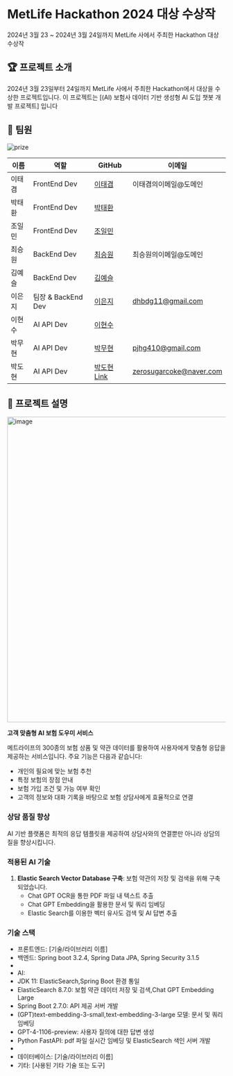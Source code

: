 # MetLife Hackathon 2024 대상 수상작

2024년 3월 23 ~ 2024년 3월 24일까지 MetLife 사에서 주최한 Hackathon 대상 수상작 

## 🏆 프로젝트 소개
2024년 3월 23일부터 24일까지 MetLife 사에서 주최한 Hackathon에서 대상을 수상한 프로젝트입니다. 이 프로젝트는 [(AI) 보험사 데이터 기반 생성형 AI 도입 챗봇 개발 프로젝트] 입니다

## 👥 팀원

![prize](https://github.com/MetLife-Hackathon/MetLife-Hackathon/assets/37052379/d0696318-3a4b-429c-8c86-4b8ddd57a704)


| 이름   | 역할 | GitHub                                           | 이메일                |
|--------|------|--------------------------------------------------|-----------------------|
| 이태겸 | FrontEnd Dev  | [이태겸](https://github.com/홍길동의GitHubID)  | 이태겸의이메일@도메인 |
| 박태환 | FrontEnd Dev | [박태환]() |  |
| 조일민 | FrontEnd Dev | [조일민]() |  |
| 최승원 | BackEnd Dev | [최승원](https://github.com/김철수의GitHubID)  | 최승원의이메일@도메인 |
| 김예슬 | BackEnd Dev | [김예슬]() |  |
| 이은지 | 팀장 & BackEnd Dev | [이은지](https://github.com/spew11) | dhbdg11@gmail.com |
| 이현수 | AI API Dev | [이현수]() |  |
| 박무현 | AI API Dev | [박무현](https://github.com/parkmuhyeun) | pjhg410@gmail.com |
| 박도현 | AI API Dev | [박도현 Link](https://dhparkland.site/) | zerosugarcoke@naver.com |


## 🎨 프로젝트 설명
<img width="704" alt="image" src="https://github.com/MetLife-Hackathon/MetLife-Hackathon/assets/37052379/4e53754e-6399-4542-9a4a-300a9a19b761">


**고객 맞춤형 AI 보험 도우미 서비스**

메트라이프의 300종의 보험 상품 및 약관 데이터를 활용하여 사용자에게 맞춤형 응답을 제공하는 서비스입니다. 주요 기능은 다음과 같습니다:

- 개인의 필요에 맞는 보험 추천
- 특정 보험의 장점 안내
- 보험 가입 조건 및 가능 여부 확인
- 고객의 정보와 대화 기록을 바탕으로 보험 상담사에게 효율적으로 연결

### 상담 품질 향상

AI 기반 플랫폼은 최적의 응답 템플릿을 제공하여 상담사와의 연결뿐만 아니라 상담의 질을 향상시킵니다.

### 적용된 AI 기술

1. **Elastic Search Vector Database 구축**: 보험 약관의 저장 및 검색을 위해 구축되었습니다.
    - Chat GPT OCR을 통한 PDF 파일 내 텍스트 추출
    - Chat GPT Embedding을 활용한 문서 및 쿼리 임베딩
    - Elastic Search를 이용한 벡터 유사도 검색 및 AI 답변 추출
  
### 기술 스택

- 프론트엔드: [기술/라이브러리 이름]
- 백엔드: Spring boot 3.2.4, Spring Data JPA, Spring Security 3.1.5
- 
- AI:
- JDK 11: ElasticSearch,Spring Boot 환경 통일
- ElasticSearch 8.7.0: 보험 약관 데이터 저장 및 검색,Chat GPT Embedding Large
- Spring Boot 2.7.0: API 제공 서버 개발
- (GPT)text-embedding-3-small,text-embedding-3-large 모델: 문서 및 쿼리 임베딩
- GPT-4-1106-preview: 사용자 질의에 대한 답변 생성
- Python FastAPI: pdf 파일 실시간 임베딩 및 ElasticSearch 색인 서버 개발
- 
- 데이터베이스: [기술/라이브러리 이름]
- 기타: [사용된 기타 기술 또는 도구]
